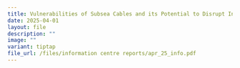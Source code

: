 ```yaml
---
title: Vulnerabilities of Subsea Cables and its Potential to Disrupt Information Flow
date: 2025-04-01
layout: file
description: ""
image: ""
variant: tiptap
file_url: /files/information centre reports/apr_25_info.pdf
---
```

